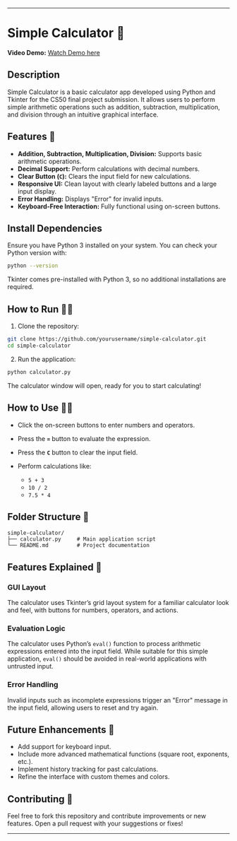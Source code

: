 
---

# Simple Calculator 🧮

**Video Demo:** [Watch Demo here](https://youtu.be/pi5AO9ST9oI)

## Description

Simple Calculator is a basic calculator app developed using Python and Tkinter for the CS50 final project submission. It allows users to perform simple arithmetic operations such as addition, subtraction, multiplication, and division through an intuitive graphical interface.

## Features 🚀

* **Addition, Subtraction, Multiplication, Division:** Supports basic arithmetic operations.
* **Decimal Support:** Perform calculations with decimal numbers.
* **Clear Button (`C`):** Clears the input field for new calculations.
* **Responsive UI:** Clean layout with clearly labeled buttons and a large input display.
* **Error Handling:** Displays "Error" for invalid inputs.
* **Keyboard-Free Interaction:** Fully functional using on-screen buttons.

## Install Dependencies

Ensure you have Python 3 installed on your system. You can check your Python version with:

```bash
python --version
```

Tkinter comes pre-installed with Python 3, so no additional installations are required.

## How to Run 🏃‍♂️

1. Clone the repository:

```bash
git clone https://github.com/yourusername/simple-calculator.git
cd simple-calculator
```

2. Run the application:

```bash
python calculator.py
```

The calculator window will open, ready for you to start calculating!

## How to Use 🧑‍💻

* Click the on-screen buttons to enter numbers and operators.
* Press the **`=`** button to evaluate the expression.
* Press the **`C`** button to clear the input field.
* Perform calculations like:

  * `5 + 3`
  * `10 / 2`
  * `7.5 * 4`

## Folder Structure 📁

```
simple-calculator/
├── calculator.py     # Main application script
└── README.md         # Project documentation
```

## Features Explained 📝

### GUI Layout

The calculator uses Tkinter’s grid layout system for a familiar calculator look and feel, with buttons for numbers, operators, and actions.

### Evaluation Logic

The calculator uses Python’s `eval()` function to process arithmetic expressions entered into the input field. While suitable for this simple application, `eval()` should be avoided in real-world applications with untrusted input.

### Error Handling

Invalid inputs such as incomplete expressions trigger an "Error" message in the input field, allowing users to reset and try again.

## Future Enhancements 🌟

* Add support for keyboard input.
* Include more advanced mathematical functions (square root, exponents, etc.).
* Implement history tracking for past calculations.
* Refine the interface with custom themes and colors.

## Contributing 🤝

Feel free to fork this repository and contribute improvements or new features. Open a pull request with your suggestions or fixes!

---

